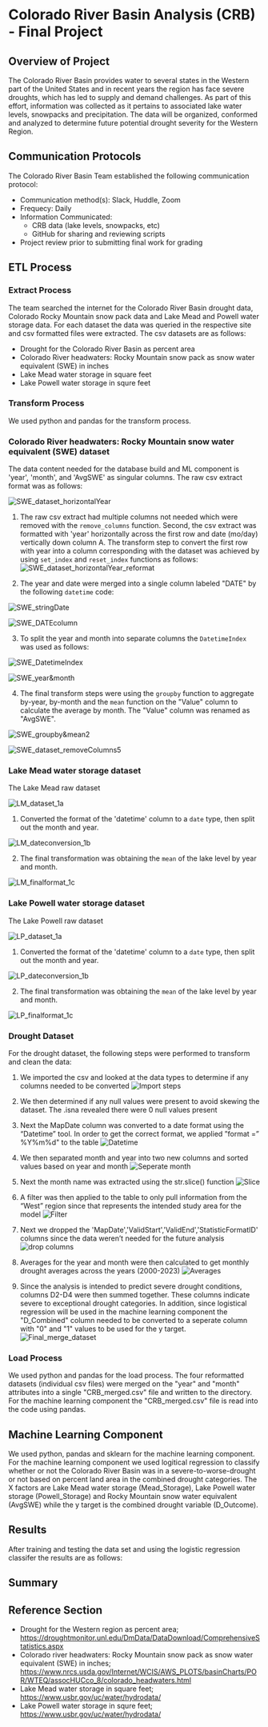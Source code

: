 # Colorado River Basin Analysis (CRB) - Final Project

## Overview of Project
The Colorado River Basin provides water to several states in the Western part of the United States and in recent years the region has face severe droughts, which has led to supply and demand challenges. As part of this effort, information was collected as it pertains to associated lake water levels, snowpacks and precipitation.  The data will be organized, conformed and analyzed to determine future potential drought severity for the Western Region.

## Communication Protocols
The Colorado River Basin Team established the following communication protocol:
- Communication method(s): Slack, Huddle, Zoom
- Frequecy: Daily
- Information Communicated: 
  - CRB data (lake levels, snowpacks, etc)
  - GitHub for sharing and reviewing scripts
- Project review prior to submitting final work for grading

## ETL Process
### Extract Process
The team searched the internet for the Colorado River Basin drought data, Colorado Rocky Mountain snow pack data and Lake Mead and Powell water storage data.  For each dataset the data was queried in the respective site and csv formatted files were extracted.  The csv datasets are as follows:
- Drought for the Colorado River Basin as percent area
- Colorado River headwaters: Rocky Mountain snow pack as snow water equivalent (SWE) in inches
- Lake Mead water storage in square feet
- Lake Powell water storage in squre feet  

### Transform Process
We used python and pandas for the transform process.

### Colorado River headwaters: Rocky Mountain snow water equivalent (SWE) dataset 

The data content needed for the database build and ML component is 'year', 'month', and 'AvgSWE' as singular columns.  The raw csv extract format was as follows:

![SWE_dataset_horizontalYear](https://raw.githubusercontent.com/Qu3enK/CRBAnalysis_FinalProject/master/Images_for_readme/SWE_dataset_horizontalYear.png)

1) The raw csv extract had multiple columns not needed which were removed with the `remove_columns` function.  Second, the csv extract was formatted with 'year' horizontally across the first row and date (mo/day) vertically down column A.  The transform step to convert the first row with year into a column corresponding with the dataset was achieved by using `set_index` and `reset_index` functions as follows:
![SWE_dataset_horizontalYear_reformat](https://raw.githubusercontent.com/Qu3enK/CRBAnalysis_FinalProject/master/Images_for_readme/SWE_dataset_horizontalYear_reformat.png)

2) The year and date were merged into a single column labeled "DATE" by the following `datetime` code:

![SWE_stringDate](https://raw.githubusercontent.com/Qu3enK/CRBAnalysis_FinalProject/master/Images_for_readme/SWE_stringDate.png)

![SWE_DATEcolumn](https://raw.githubusercontent.com/Qu3enK/CRBAnalysis_FinalProject/master/Images_for_readme/SWE_DATEcolumn.png)

3) To split the year and month into separate columns the `DatetimeIndex` was used as follows:

![SWE_DatetimeIndex](https://raw.githubusercontent.com/Qu3enK/CRBAnalysis_FinalProject/master/Images_for_readme/SWE_DatetimeIndex.png)

![SWE_year&month](https://raw.githubusercontent.com/Qu3enK/CRBAnalysis_FinalProject/master/Images_for_readme/SWE_year&month.png)

4) The final transform steps were using the `groupby` function to aggregate by-year, by-month and the `mean` function on the "Value" column to calculate the average by month.  The "Value" column was renamed as "AvgSWE".

![SWE_groupby&mean2](https://raw.githubusercontent.com/Qu3enK/CRBAnalysis_FinalProject/master/Images_for_readme/SWE_groupby&mean2.png)

![SWE_dataset_removeColumns5](https://raw.githubusercontent.com/Qu3enK/CRBAnalysis_FinalProject/master/Images_for_readme/SWE_dataset_removeColumns5.png)

### Lake Mead water storage dataset

The Lake Mead raw dataset 

![LM_dataset_1a](https://user-images.githubusercontent.com/112449480/217949533-eda1bcd4-644e-4b47-878f-ed522a84788a.png)

1) Converted the format of the 'datetime' column to a `date` type, then split out the month and year.  

![LM_dateconversion_1b](https://user-images.githubusercontent.com/112449480/217950344-9a3a47db-8fe5-4093-a5bc-23b080f4935f.png)

2) The final transformation was obtaining the `mean` of the lake level by year and month.  

![LM_finalformat_1c](https://user-images.githubusercontent.com/112449480/217951521-fdba7446-70f1-4d03-8e4e-9db653ac6b45.png)


### Lake Powell water storage dataset

The Lake Powell raw dataset

![LP_dataset_1a](https://user-images.githubusercontent.com/112449480/217954734-04740c09-71d3-43c2-88e7-4c9aace78f15.png)

1) Converted the format of the 'datetime' column to a `date` type, then split out the month and year.  

![LP_dateconversion_1b](https://user-images.githubusercontent.com/112449480/217954760-2f410e61-5713-483b-b5de-7cd30946f338.png)

2) The final transformation was obtaining the `mean` of the lake level by year and month.  

![LP_finalformat_1c](https://user-images.githubusercontent.com/112449480/217954797-668c1904-2046-4f2f-9485-7bccf14e5b16.png)

### Drought Dataset
For the drought dataset, the following steps were performed to transform and clean the data:

1)	We imported the csv and looked at the data types to determine if any columns needed to be converted
![Import steps](https://user-images.githubusercontent.com/112994018/217967455-5d746a1b-cb69-492a-acc6-68ec7bd9cf62.png)

2)	We then determined if any null values were present to avoid skewing the dataset. The .isna revealed there were 0 null values present

3)	Next the MapDate column was converted to a date format using the “Datetime” tool. In order to get the correct format, we applied ”format =” %Y%m%d" to the table
![Datetime](https://user-images.githubusercontent.com/112994018/217967525-7f3c72df-e05f-4a35-ad24-28d2eddd0c83.png)

4)	We then separated month and year into two new columns and sorted values based on year and month
![Seperate month](https://user-images.githubusercontent.com/112994018/217967545-11f40138-b5e9-41f8-8037-67b65335c693.png)

5)	Next the month name was extracted using the str.slice() function
![Slice](https://user-images.githubusercontent.com/112994018/217967578-0237d6e3-5ce2-4f1b-a645-89f9390d0a5d.png)

6)	A filter was then applied to the table to only pull information from the “West” region since that represents the intended study area for the model
![Filter](https://user-images.githubusercontent.com/112994018/217967594-38ca5a3d-24e6-41cb-b973-ad67b4a8f831.png)

7)	Next we dropped the 'MapDate','ValidStart','ValidEnd','StatisticFormatID' columns since the data weren’t needed for the future analysis
![drop columns](https://user-images.githubusercontent.com/112994018/217967605-a2c6f368-9f42-4f2a-b726-7b70ef3c906f.png)

8)	Averages for the year and month were then calculated to get monthly drought averages across the years (2000-2023)
![Averages](https://user-images.githubusercontent.com/112994018/217967624-d2f14b7b-c0f8-47f0-a286-452df6625d9c.png)

9)	Since the analysis is intended to predict severe drought conditions, columns D2-D4 were then summed together. These columns indicate severe to exceptional drought categories.  In addition, since logistical regression will be used in the machine learning component the "D_Combined" column needed to be converted to a seperate column with "0" and "1" values to be used for the y target.
![Final_merge_dataset](https://raw.githubusercontent.com/Qu3enK/CRBAnalysis_FinalProject/master/Images_for_readme/Final_merge_dataset.png)

### Load Process
We used python and pandas for the load process.  The four reformatted datasets (individual csv files) were merged on the "year" and "month" attributes into a single "CRB_merged.csv" file and written to the directory.  For the machine learning component the "CRB_merged.csv" file is read into the code using pandas.

## Machine Learning Component
We used python, pandas and sklearn for the machine learning component.  For the machine learning component we used logitical regression to classify whether or not the Colorado River Basin was in a severe-to-worse-drought or not based on percent land area in the combined drought categories.  The X factors are Lake Mead water storage (Mead_Storage), Lake Powell water storage (Powell_Storage) and Rocky Mountain snow water equivalent (AvgSWE) while the y target is the combined drought variable (D_Outcome).

## Results
After training and testing the data set and using the logistic regression classifer the results are as follows:


## Summary

## Reference Section
- Drought for the Western region as percent area; https://droughtmonitor.unl.edu/DmData/DataDownload/ComprehensiveStatistics.aspx
- Colorado river headwaters: Rocky Mountain snow pack as snow water equivalent (SWE) in inches; https://www.nrcs.usda.gov/Internet/WCIS/AWS_PLOTS/basinCharts/POR/WTEQ/assocHUCco_8/colorado_headwaters.html
- Lake Mead water storage in square feet; https://www.usbr.gov/uc/water/hydrodata/
- Lake Powell water storage in squre feet; https://www.usbr.gov/uc/water/hydrodata/
